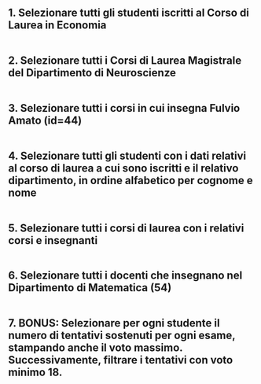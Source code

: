 ## 1. Selezionare tutti gli studenti iscritti al Corso di Laurea in Economia
```sql

``` 

## 2. Selezionare tutti i Corsi di Laurea Magistrale del Dipartimento di Neuroscienze
```sql

``` 

## 3. Selezionare tutti i corsi in cui insegna Fulvio Amato (id=44)
```sql

``` 

## 4. Selezionare tutti gli studenti con i dati relativi al corso di laurea a cui sono iscritti e il relativo dipartimento, in ordine alfabetico per cognome e nome
```sql

``` 

## 5. Selezionare tutti i corsi di laurea con i relativi corsi e insegnanti
```sql

``` 

## 6. Selezionare tutti i docenti che insegnano nel Dipartimento di Matematica (54)
```sql

``` 

## 7. BONUS: Selezionare per ogni studente il numero di tentativi sostenuti per ogni esame, stampando anche il voto massimo. Successivamente, filtrare i tentativi con voto minimo 18.
```sql

``` 